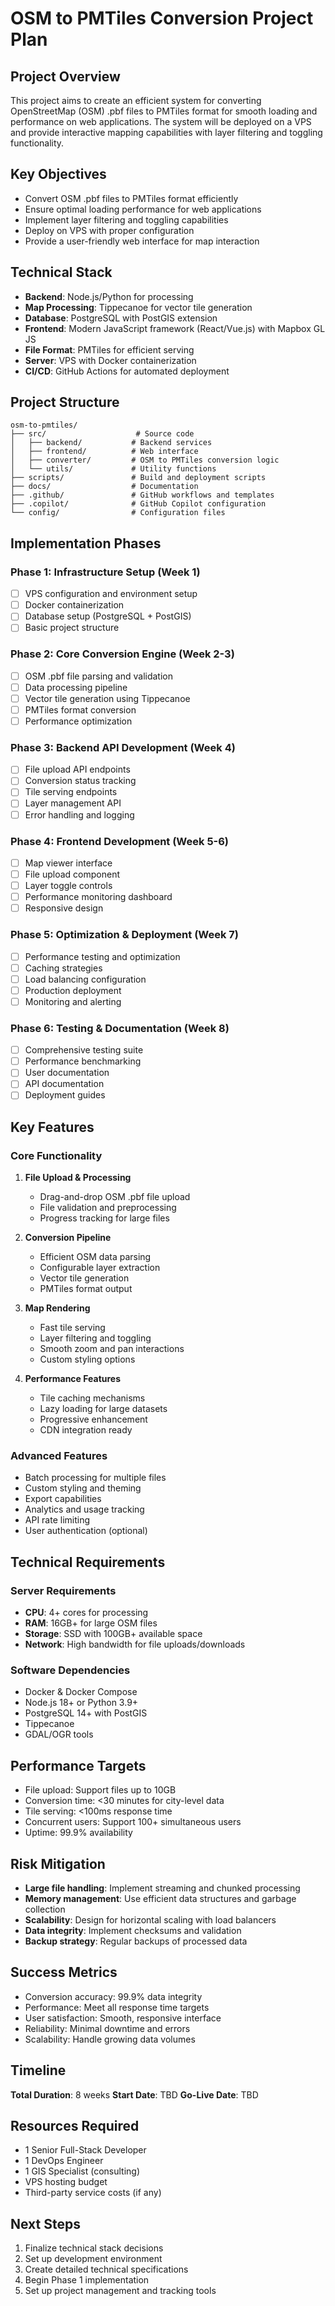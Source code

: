# OSM to PMTiles Conversion Project Plan

## Project Overview
This project aims to create an efficient system for converting OpenStreetMap (OSM) .pbf files to PMTiles format for smooth loading and performance on web applications. The system will be deployed on a VPS and provide interactive mapping capabilities with layer filtering and toggling functionality.

## Key Objectives
- Convert OSM .pbf files to PMTiles format efficiently
- Ensure optimal loading performance for web applications
- Implement layer filtering and toggling capabilities
- Deploy on VPS with proper configuration
- Provide a user-friendly web interface for map interaction

## Technical Stack
- **Backend**: Node.js/Python for processing
- **Map Processing**: Tippecanoe for vector tile generation
- **Database**: PostgreSQL with PostGIS extension
- **Frontend**: Modern JavaScript framework (React/Vue.js) with Mapbox GL JS
- **File Format**: PMTiles for efficient serving
- **Server**: VPS with Docker containerization
- **CI/CD**: GitHub Actions for automated deployment

## Project Structure
```
osm-to-pmtiles/
├── src/                    # Source code
│   ├── backend/           # Backend services
│   ├── frontend/          # Web interface
│   ├── converter/         # OSM to PMTiles conversion logic
│   └── utils/             # Utility functions
├── scripts/               # Build and deployment scripts
├── docs/                  # Documentation
├── .github/               # GitHub workflows and templates
├── .copilot/              # GitHub Copilot configuration
└── config/                # Configuration files
```

## Implementation Phases

### Phase 1: Infrastructure Setup (Week 1)
- [ ] VPS configuration and environment setup
- [ ] Docker containerization
- [ ] Database setup (PostgreSQL + PostGIS)
- [ ] Basic project structure

### Phase 2: Core Conversion Engine (Week 2-3)
- [ ] OSM .pbf file parsing and validation
- [ ] Data processing pipeline
- [ ] Vector tile generation using Tippecanoe
- [ ] PMTiles format conversion
- [ ] Performance optimization

### Phase 3: Backend API Development (Week 4)
- [ ] File upload API endpoints
- [ ] Conversion status tracking
- [ ] Tile serving endpoints
- [ ] Layer management API
- [ ] Error handling and logging

### Phase 4: Frontend Development (Week 5-6)
- [ ] Map viewer interface
- [ ] File upload component
- [ ] Layer toggle controls
- [ ] Performance monitoring dashboard
- [ ] Responsive design

### Phase 5: Optimization & Deployment (Week 7)
- [ ] Performance testing and optimization
- [ ] Caching strategies
- [ ] Load balancing configuration
- [ ] Production deployment
- [ ] Monitoring and alerting

### Phase 6: Testing & Documentation (Week 8)
- [ ] Comprehensive testing suite
- [ ] Performance benchmarking
- [ ] User documentation
- [ ] API documentation
- [ ] Deployment guides

## Key Features

### Core Functionality
1. **File Upload & Processing**
   - Drag-and-drop OSM .pbf file upload
   - File validation and preprocessing
   - Progress tracking for large files

2. **Conversion Pipeline**
   - Efficient OSM data parsing
   - Configurable layer extraction
   - Vector tile generation
   - PMTiles format output

3. **Map Rendering**
   - Fast tile serving
   - Layer filtering and toggling
   - Smooth zoom and pan interactions
   - Custom styling options

4. **Performance Features**
   - Tile caching mechanisms
   - Lazy loading for large datasets
   - Progressive enhancement
   - CDN integration ready

### Advanced Features
- Batch processing for multiple files
- Custom styling and theming
- Export capabilities
- Analytics and usage tracking
- API rate limiting
- User authentication (optional)

## Technical Requirements

### Server Requirements
- **CPU**: 4+ cores for processing
- **RAM**: 16GB+ for large OSM files
- **Storage**: SSD with 100GB+ available space
- **Network**: High bandwidth for file uploads/downloads

### Software Dependencies
- Docker & Docker Compose
- Node.js 18+ or Python 3.9+
- PostgreSQL 14+ with PostGIS
- Tippecanoe
- GDAL/OGR tools

## Performance Targets
- File upload: Support files up to 10GB
- Conversion time: <30 minutes for city-level data
- Tile serving: <100ms response time
- Concurrent users: Support 100+ simultaneous users
- Uptime: 99.9% availability

## Risk Mitigation
- **Large file handling**: Implement streaming and chunked processing
- **Memory management**: Use efficient data structures and garbage collection
- **Scalability**: Design for horizontal scaling with load balancers
- **Data integrity**: Implement checksums and validation
- **Backup strategy**: Regular backups of processed data

## Success Metrics
- Conversion accuracy: 99.9% data integrity
- Performance: Meet all response time targets
- User satisfaction: Smooth, responsive interface
- Reliability: Minimal downtime and errors
- Scalability: Handle growing data volumes

## Timeline
**Total Duration**: 8 weeks
**Start Date**: TBD
**Go-Live Date**: TBD

## Resources Required
- 1 Senior Full-Stack Developer
- 1 DevOps Engineer
- 1 GIS Specialist (consulting)
- VPS hosting budget
- Third-party service costs (if any)

## Next Steps
1. Finalize technical stack decisions
2. Set up development environment
3. Create detailed technical specifications
4. Begin Phase 1 implementation
5. Set up project management and tracking tools
